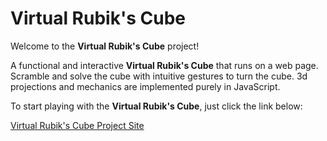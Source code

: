# Virtual Rubik's Cube
Welcome to the **Virtual Rubik's Cube** project!

A functional and interactive **Virtual Rubik's Cube** that runs on a web page.
Scramble and solve the cube with intuitive gestures to turn the cube.
3d projections and mechanics are implemented purely in JavaScript.

To start playing with the **Virtual Rubik's Cube**, just click the link below:

[Virtual Rubik's Cube Project Site](https://matthew13483.github.io/RubiksCube/)